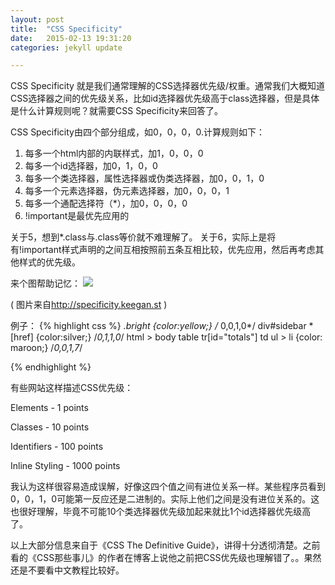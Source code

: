 ```yaml
---
layout: post
title:  "CSS Specificity"
date:   2015-02-13 19:31:20
categories: jekyll update

---
```



CSS Specificity 就是我们通常理解的CSS选择器优先级/权重。通常我们大概知道CSS选择器之间的优先级关系，比如id选择器优先级高于class选择器，但是具体是什么计算规则呢？就需要CSS Specificity来回答了。

<!-- more -->

CSS Specificity由四个部分组成，如0，0，0，0.计算规则如下：

1. 每多一个html内部的内联样式，加1，0，0，0
2. 每多一个id选择器，加0，1，0，0  
3. 每多一个类选择器，属性选择器或伪类选择器，加0，0，1，0
4. 每多一个元素选择器，伪元素选择器，加0，0，0，1
5. 每多一个通配选择符（*），加0，0，0，0 
6. !important是最优先应用的

关于5，想到*.class与.class等价就不难理解了。
关于6，实际上是将有!important样式声明的之间互相按照前五条互相比较，优先应用，然后再考虑其他样式的优先级。

来个图帮助记忆：
![](/images/2015/cssSpecificity.png)

( 图片来自<http://specificity.keegan.st> )

例子：
{% highlight css %}
*.bright {color:yellow;} /* 0,0,1,0*/
div#sidebar *[href] {color:silver;} /*0,1,1,0*/
html > body table tr[id="totals"] td ul > li {color: maroon;} /*0,0,1,7*/

{% endhighlight %}

有些网站这样描述CSS优先级：

Elements - 1 points

Classes - 10 points

Identifiers - 100 points

Inline Styling - 1000 points

我认为这样很容易造成误解，好像这四个值之间有进位关系一样。某些程序员看到0，0，1，0可能第一反应还是二进制的。实际上他们之间是没有进位关系的。这也很好理解，毕竟不可能10个类选择器优先级加起来就比1个id选择器优先级高了。

以上大部分信息来自于《CSS The Definitive Guide》，讲得十分透彻清楚。之前看的《CSS那些事儿》的作者在博客上说他之前把CSS优先级也理解错了。。果然还是不要看中文教程比较好。